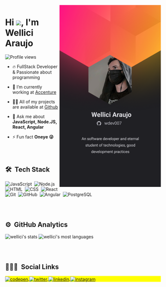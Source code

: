 <img align="right" height="590em" src="https://github.com/wdev007/wdev007/blob/main/profile.png?raw=true"/>
<h1 align="left">Hi <img src="https://raw.githubusercontent.com/kaueMarques/kaueMarques/master/hi.gif" width="30px">, I'm Wellici Araujo</h1>
<p align="left"> <img src="https://komarev.com/ghpvc/?username=wdev007&color=yellow" alt="Profile views" /> </p>

- 🔥 FullStack Developer & Passionate about programming 

- 🔭 I’m currently working at [Accenture](https://www.accenture.com/br-pt)

- 👨‍💻 All of my projects are available at [Github](https://github.com/wdev007)

- 💬 Ask me about **JavaScript, Node.JS, React, Angular**

- ⚡ Fun fact **Oneye 😜**

<br><br>

## 🛠 &nbsp;Tech Stack

![JavaScript](https://img.shields.io/badge/-JavaScript-05122A?style=flat&logo=javascript)&nbsp;
![Node.js](https://img.shields.io/badge/-Node.js-05122A?style=flat&logo=node.js)&nbsp;
![HTML](https://img.shields.io/badge/-HTML-05122A?style=flat&logo=HTML5)&nbsp;
![CSS](https://img.shields.io/badge/-CSS-05122A?style=flat&logo=CSS3&logoColor=1572B6)&nbsp;
![React](https://img.shields.io/badge/-React-05122A?style=flat&logo=react)&nbsp;
![Git](https://img.shields.io/badge/-Git-05122A?style=flat&logo=git)&nbsp;
![GitHub](https://img.shields.io/badge/-GitHub-05122A?style=flat&logo=github)&nbsp;
![Angular](https://img.shields.io/badge/-Angular-05122A?style=flat&logo=angular&logoColor=c4332f)&nbsp;
![PostgreSQL](https://img.shields.io/badge/-PostgreSQL-05122A?style=flat&logo=postgresql)&nbsp;

<br><br>

## ⚙️ &nbsp;GitHub Analytics

<p align="left">
<img width="530em" src="https://github-readme-stats.vercel.app/api?username=wdev007&show_icons=true&theme=dark" alt="wellici's stats"/>
<img width="530em" src="https://github-readme-stats.vercel.app/api/top-langs/?username=wdev007&layout=compact&theme=dark" alt="wellici's most languages"/>
</p>

<br><br>

## 👨🏽‍🦲 &nbsp;Social Links

<p align="left" style="background:yellow">
<a href="https://codepen.io/wdev007" target="_blank">
  <img align="center" src="https://img.shields.io/badge/-wellici-05122A?style=flat&logo=codepen" alt="codepen"/>
</a>
<a href="https://twitter.com/wdev007" target="_blank">
  <img align="center" src="https://img.shields.io/badge/-wellici-05122A?style=flat&logo=twitter" alt="twitter"/>  
</a>
<a href="https://www.linkedin.com/in/wellici-ara%C3%BAjo-10234b165" target="_blank">
  <img align="center" src="https://img.shields.io/badge/-wellici-05122A?style=flat&logo=linkedin" alt="linkedin"/>
</a>
<a href="https://www.instagram.com/wellici_" target="_blank">
 <img align="center" src="https://img.shields.io/badge/-wellici-05122A?style=flat&logo=instagram" alt="instagram"/>
</a>
</p>


